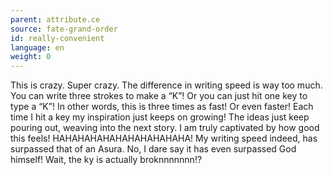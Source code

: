 ```yaml
---
parent: attribute.ce
source: fate-grand-order
id: really-convenient
language: en
weight: 0
---
```


This is crazy. Super crazy. The difference in writing speed is way too much.
You can write three strokes to make a “K”!
Or you can just hit one key to type a “K”!
In other words, this is three times as fast! Or even faster!
Each time I hit a key my inspiration just keeps on growing! The ideas just keep pouring out, weaving into the next story. I am truly captivated by how good this feels!
HAHAHAHAHAHAHAHAHAHAHA! My writing speed indeed, has surpassed that of an Asura. No, I dare say it has even surpassed God himself!
Wait, the ky is actually broknnnnnnn!?
